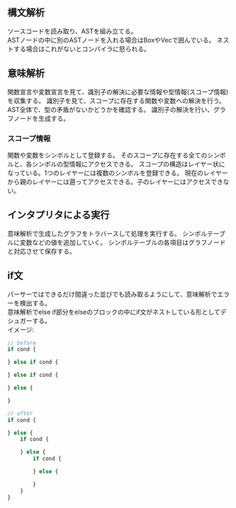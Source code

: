 ## 構文解析
ソースコードを読み取り、ASTを組み立てる。  
ASTノードの中に別のASTノードを入れる場合はBoxやVecで囲んでいる。
ネストする場合はこれがないとコンパイラに怒られる。

## 意味解析
関数宣言や変数宣言を見て、識別子の解決に必要な情報や型情報(スコープ情報)を収集する。
識別子を見て、スコープに存在する関数や変数への解決を行う。
AST全体で、型の矛盾がないかどうかを確認する。
識別子の解決を行い、グラフノードを生成する。

### スコープ情報
関数や変数をシンボルとして登録する。
そのスコープに存在する全てのシンボルと、各シンボルの型情報にアクセスできる。
スコープの構造はレイヤー状になっている。1つのレイヤーには複数のシンボルを登録できる。
現在のレイヤーから親のレイヤーには遡ってアクセスできる。子のレイヤーにはアクセスできない。

## インタプリタによる実行
意味解析で生成したグラフをトラバースして処理を実行する。
シンボルテーブルに変数などの値を追加していく。
シンボルテーブルの各項目はグラフノードと対応させて保存する。

## if文
パーサーではできるだけ間違った並びでも読み取るようにして、意味解析でエラーを検出する。  
意味解析でelse if部分をelseのブロックの中にif文がネストしている形としてデシュガーする。  
イメージ:
```ts
// before
if cond {

} else if cond {

} else if cond {

} else {

}

// after
if cond {

} else {
	if cond {

	} else {
		if cond {

		} else {

		}
	}
}
```
